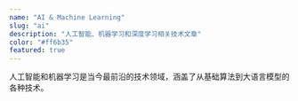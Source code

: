 ```yaml
---
name: "AI & Machine Learning"
slug: "ai"
description: "人工智能、机器学习和深度学习相关技术文章"
color: "#ff6b35"
featured: true
---
```


人工智能和机器学习是当今最前沿的技术领域，涵盖了从基础算法到大语言模型的各种技术。
